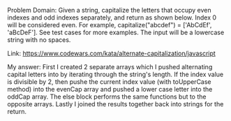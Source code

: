 Problem Domain: Given a string, capitalize the letters that occupy even indexes and odd indexes separately, and return as shown below. Index 0 will be considered even.
For example, capitalize("abcdef") = ['AbCdEf', 'aBcDeF']. See test cases for more examples.
The input will be a lowercase string with no spaces.

Link: https://www.codewars.com/kata/alternate-capitalization/javascript

My answer: First I created 2 separate arrays which I pushed alternating capital letters into by iterating through the string's length. If the index value is divisible by 2, then pushe the current index value (with toUpperCase method) into the evenCap array and pushed a lower case letter into the oddCap array. The else block performs the same functions but to the opposite arrays. Lastly I joined the results together back into strings for the return.